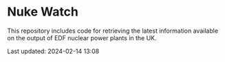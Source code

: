 # Nuke Watch

This repository includes code for retrieving the latest information available on the output of EDF nuclear power plants in the UK.

Last updated: 2024-02-14 13:08